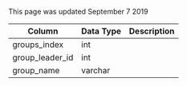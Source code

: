 This page was updated September 7 2019

| Column          | Data Type | Description |
| --------------- | --------- | ----------- |
| groups_index    | int       |             |
| group_leader_id | int       |             |
| group_name      | varchar   |             |